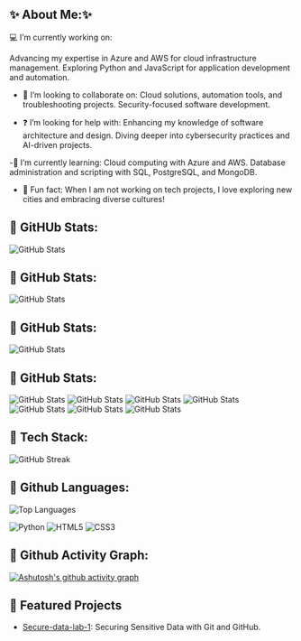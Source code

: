 ## ✨ About Me:✨
💻 I’m currently working on:

Advancing my expertise in Azure and AWS for cloud infrastructure management.
Exploring Python and JavaScript for application development and automation.

- 🤝 I’m looking to collaborate on:
Cloud solutions, automation tools, and troubleshooting projects.
Security-focused software development.

- ❓ I’m looking for help with:
Enhancing my knowledge of software architecture and design.
Diving deeper into cybersecurity practices and AI-driven projects.

-📖 I’m currently learning:
Cloud computing with Azure and AWS.
Database administration and scripting with SQL, PostgreSQL, and MongoDB.

- 🌟 Fun fact:
When I am not working on tech projects, I love exploring new cities and embracing diverse cultures!


## 🚀 GitHUb Stats:
![GitHub Stats](https://github-readme-stats.vercel.app/api?username=danivelve&show_icons=true&bg_color=FFFFFF&title_color=007FFF&text_color=696969&icon_color=002366)
## 🚀 GitHub Stats:
![GitHub Stats](https://github-readme-stats.vercel.app/api?username=danivelve&show_icons=true&bg_color=ADD8E6&title_color=000080&text_color=000000&icon_color=000080)
## 🚀 GitHub Stats:
![GitHub Stats](https://github-readme-stats.vercel.app/api?username=yourusername&show_icons=true&bg_color=FFFFFF&title_color=000000&text_color=808080&icon_color=1E90FF)
## 🚀 GitHub Stats:
![GitHub Stats](https://github-readme-stats.vercel.app/api?username=yourusername&show_icons=true&bg_color=D2B48C&title_color=8B4513&text_color=FFF8DC&icon_color=DAA520)
![GitHub Stats](https://github-readme-stats.vercel.app/api?username=yourusername&show_icons=true&bg_color=E6F7FF&title_color=002366&text_color=000000&icon_color=FFFFFF)
![GitHub Stats](https://github-readme-stats.vercel.app/api?username=yourusername&show_icons=true&bg_color=1A1A1D&title_color=39FF14&text_color=D3D3D3&icon_color=00FFFF)
![GitHub Stats](https://github-readme-stats.vercel.app/api?username=yourusername&show_icons=true&bg_color=FFFFFF&title_color=007FFF&text_color=696969&icon_color=002366)
![GitHub Stats](https://github-readme-stats.vercel.app/api?username=yourusername&show_icons=true&bg_color=2F4F4F&title_color=FFFFFF&text_color=ADD8E6&icon_color=32CD32)
![GitHub Stats](https://github-readme-stats.vercel.app/api?username=yourusername&show_icons=true&bg_color=98FB98&title_color=006400&text_color=000000&icon_color=FFD700)
![GitHub Stats](https://github-readme-stats.vercel.app/api?username=yourusername&show_icons=true&bg_color=000000&title_color=00BFFF&text_color=FFFFFF&icon_color=E0FFFF)






## 🚀 Tech Stack:
![GitHub Streak](https://streak-stats.demolab.com/?user=danivelve&theme=radical)


## 🚀 Github Languages:
![Top Languages](https://github-readme-stats.vercel.app/api/top-langs/?username=danivelve&layout=compact&theme=radical)

![Python](https://img.shields.io/badge/Python-3776AB?style=flat&logo=python&logoColor=white)
![HTML5](https://img.shields.io/badge/HTML5-E34F26?style=flat&logo=html5&logoColor=white)
![CSS3](https://img.shields.io/badge/CSS3-1572B6?style=flat&logo=css3&logoColor=white)


## 🚀 Github Activity Graph:
[![Ashutosh's github activity graph](https://github-readme-activity-graph.vercel.app/graph?username=danivelve&theme=dracula)](https://github.com/ashutosh00710/github-readme-activity-graph)


## 🌟 Featured Projects
- [Secure-data-lab-1](https://github.com/danivelve/secure-data-lab-1): Securing Sensitive Data with Git and GitHub.  

